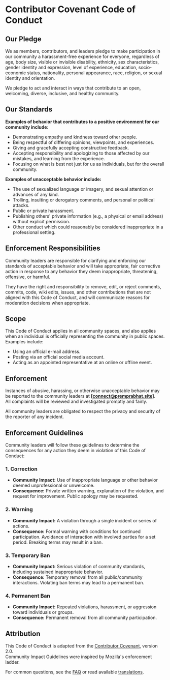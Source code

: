 # Contributor Covenant Code of Conduct

## Our Pledge
We as members, contributors, and leaders pledge to make participation in our community a harassment-free experience for everyone, regardless of age, body size, visible or invisible disability, ethnicity, sex characteristics, gender identity and expression, level of experience, education, socio-economic status, nationality, personal appearance, race, religion, or sexual identity and orientation.

We pledge to act and interact in ways that contribute to an open, welcoming, diverse, inclusive, and healthy community.

## Our Standards

**Examples of behavior that contributes to a positive environment for our community include:**
- Demonstrating empathy and kindness toward other people.
- Being respectful of differing opinions, viewpoints, and experiences.
- Giving and gracefully accepting constructive feedback.
- Accepting responsibility and apologizing to those affected by our mistakes, and learning from the experience.
- Focusing on what is best not just for us as individuals, but for the overall community.

**Examples of unacceptable behavior include:**
- The use of sexualized language or imagery, and sexual attention or advances of any kind.
- Trolling, insulting or derogatory comments, and personal or political attacks.
- Public or private harassment.
- Publishing others' private information (e.g., a physical or email address) without explicit permission.
- Other conduct which could reasonably be considered inappropriate in a professional setting.

## Enforcement Responsibilities
Community leaders are responsible for clarifying and enforcing our standards of acceptable behavior and will take appropriate, fair corrective action in response to any behavior they deem inappropriate, threatening, offensive, or harmful.

They have the right and responsibility to remove, edit, or reject comments, commits, code, wiki edits, issues, and other contributions that are not aligned with this Code of Conduct, and will communicate reasons for moderation decisions when appropriate.

## Scope
This Code of Conduct applies in all community spaces, and also applies when an individual is officially representing the community in public spaces.  
Examples include:
- Using an official e-mail address.
- Posting via an official social media account.
- Acting as an appointed representative at an online or offline event.

## Enforcement
Instances of abusive, harassing, or otherwise unacceptable behavior may be reported to the community leaders at **[connect@premprabhat.site]**.  
All complaints will be reviewed and investigated promptly and fairly.  

All community leaders are obligated to respect the privacy and security of the reporter of any incident.

## Enforcement Guidelines
Community leaders will follow these guidelines to determine the consequences for any action they deem in violation of this Code of Conduct:

### 1. Correction
- **Community Impact:** Use of inappropriate language or other behavior deemed unprofessional or unwelcome.
- **Consequence:** Private written warning, explanation of the violation, and request for improvement. Public apology may be requested.

### 2. Warning
- **Community Impact:** A violation through a single incident or series of actions.
- **Consequence:** Formal warning with conditions for continued participation. Avoidance of interaction with involved parties for a set period. Breaking terms may result in a ban.

### 3. Temporary Ban
- **Community Impact:** Serious violation of community standards, including sustained inappropriate behavior.
- **Consequence:** Temporary removal from all public/community interactions. Violating ban terms may lead to a permanent ban.

### 4. Permanent Ban
- **Community Impact:** Repeated violations, harassment, or aggression toward individuals or groups.
- **Consequence:** Permanent removal from all community participation.

## Attribution
This Code of Conduct is adapted from the [Contributor Covenant](https://www.contributor-covenant.org/version/2/0/code_of_conduct.html), version 2.0.  
Community Impact Guidelines were inspired by Mozilla's enforcement ladder.  

For common questions, see the [FAQ](https://www.contributor-covenant.org/faq) or read available [translations](https://www.contributor-covenant.org/translations).
